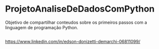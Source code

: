 
# ProjetoAnaliseDeDadosComPython

Objetivo de compartilhar conteudos sobre os primeiros passos com a linguagem de programação Python.

##


https://www.linkedin.com/in/edson-donizetti-demarchi-06811099/












